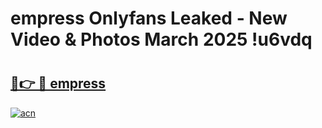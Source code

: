 # empress Onlyfans Leaked - New Video & Photos March 2025 !u6vdq

# <h2><a href="https://awd68j.iuczelnia.edu.pl?title=empress&ref=u6vdq">🔗👉 🔴 empress</a></h2>

[![acn](https://github.com/user-attachments/assets/0f9c940e-d8b0-45ae-aac7-cd30a18b3e1c)](https://awd68j.iuczelnia.edu.pl?title=empress&ref=u6vdq)

